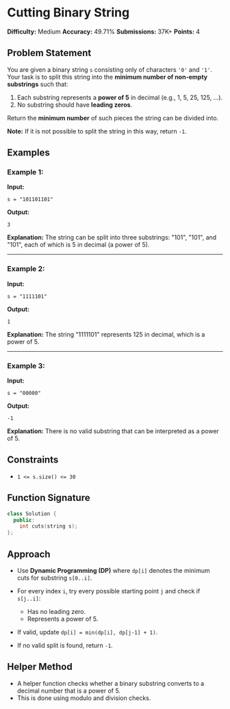 # Cutting Binary String

**Difficulty:** Medium
**Accuracy:** 49.71%
**Submissions:** 37K+
**Points:** 4

## Problem Statement

You are given a binary string `s` consisting only of characters `'0'` and `'1'`. Your task is to split this string into the **minimum number of non-empty substrings** such that:

1. Each substring represents a **power of 5** in decimal (e.g., 1, 5, 25, 125, ...).
2. No substring should have **leading zeros**.

Return the **minimum number** of such pieces the string can be divided into.

**Note:** If it is not possible to split the string in this way, return `-1`.

## Examples

### Example 1:

**Input:**

```
s = "101101101"
```

**Output:**

```
3
```

**Explanation:**
The string can be split into three substrings: "101", "101", and "101", each of which is 5 in decimal (a power of 5).

---

### Example 2:

**Input:**

```
s = "1111101"
```

**Output:**

```
1
```

**Explanation:**
The string "1111101" represents 125 in decimal, which is a power of 5.

---

### Example 3:

**Input:**

```
s = "00000"
```

**Output:**

```
-1
```

**Explanation:**
There is no valid substring that can be interpreted as a power of 5.

## Constraints

* `1 <= s.size() <= 30`

## Function Signature

```cpp
class Solution {
  public:
    int cuts(string s);
};
```

## Approach

* Use **Dynamic Programming (DP)** where `dp[i]` denotes the minimum cuts for substring `s[0..i]`.
* For every index `i`, try every possible starting point `j` and check if `s[j..i]`:

  * Has no leading zero.
  * Represents a power of 5.
* If valid, update `dp[i] = min(dp[i], dp[j-1] + 1)`.
* If no valid split is found, return `-1`.

## Helper Method

* A helper function checks whether a binary substring converts to a decimal number that is a power of 5.
* This is done using modulo and division checks.
